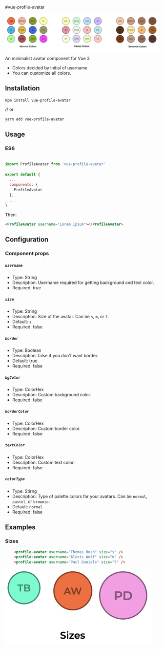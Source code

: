 #vue-profile-avatar

![Banner](/images/banner.png?raw=true)

An minimalist avatar component for Vue 3.

- Colors decided by initial of username.
- You can customize all colors.

## Installation

`npm install vue-profile-avatar`

// or

`yarn add vue-profile-avatar`

## Usage

### ES6
```js

import ProfileAvatar from 'vue-profile-avatar'

export default {
  ...
  components: {
    ProfileAvatar
  },
  ...
}
```
Then:

```html
<ProfileAvatar username="Lorem Ipsum"></ProfileAvatar>
```
## Configuration

### Component props

##### `username`
- Type: String
- Description: Username required for getting background and text color.
- Required: true

##### `size`
- Type: String
- Description: Size of the avatar. Can be `s`, `m`, or `l`.
- Default: `s`
- Required: false

##### `border`
- Type: Boolean
- Description: false if you don't want border.
- Default: true
- Required: false

##### `bgColor`
- Type: ColorHex
- Description: Custom background color.
- Required: false

##### `borderColor`
- Type: ColorHex
- Description: Custom border color.
- Required: false

##### `textColor`
- Type: ColorHex
- Description: Custom text color.
- Required: false

##### `colorType`
- Type: Stirng
- Description: Type of palette colors for your avatars. Can be `normal`, `pastel`, or `brownie`.
- Default: `normal`
- Required: false

## Examples

### Sizes

```html
    <profile-avatar username="Thomas Bush" size="s" />
    <profile-avatar username="Alexis Wolf" size="m" />
    <profile-avatar username="Paul Daniels" size="l" />
```
![Sizes](/images/sizes.png?raw=true=x250)
